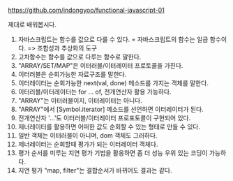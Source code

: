 https://github.com/indongyoo/functional-javascript-01

제대로 배워봅시다.

1. 자바스크립트는 함수를 값으로 다룰 수 있다. = 자바스크립트의 함수는 일급 함수이다. => 조합성과 추상화의 도구
2. 고차함수는 함수를 값으로 다루는 함수로 말한다.
3. "ARRAY/SET/MAP"은 이터러블/이터레이터 프로토콜을 가진다.
4. 이터러블은 순회가능한 자료구조를 말한다.
5. 이터레이터는 순회가능한 next(val, done) 메소드를 가지는 객체를 말한다.
6. 이터러블/이터레이터는 for ... of, 전개연산자 활용 가능하다.
7. "ARRAY"는 이터러블이지, 이터레이터는 아니다.
8. "ARRAY"에서 [Symbol.iterator] 메소드를 선언하면 이터레이터가 된다.
9. 전개연산자 '...'도 이터러블/이터레이터 프로포토콜이 구현되어 있다.
10. 제너레이터를 활용하면 어떠한 값도 순회할 수 있는 형태로 만들 수 있다.
11. 일반 객체는 이터러블이 아니며, dom 객체도 그러하다.
12. 제너레이터는 순회할때 평가가 되는 이터레이터 객체다.
13. 평가 순서를 미루는 지연 평가 기법을 활옹하면 좀 더 성능 우위 있는 코딩이 가능하다.
14. 지연 평가 "map, filter"는 결합순서가 바뀌어도 결과는 같다.